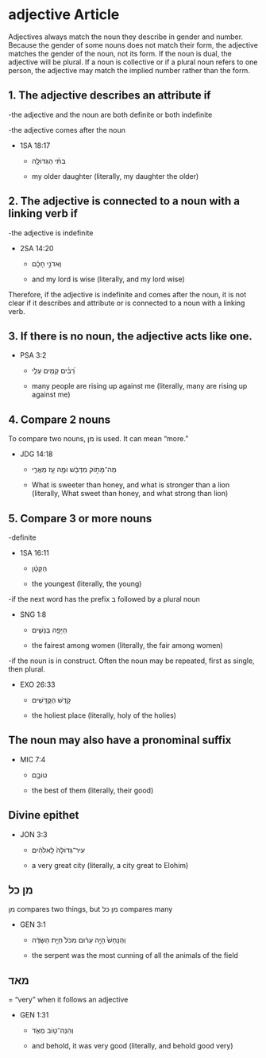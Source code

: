 # adjective Article
Adjectives always match the noun they describe in gender and number. Because the gender of some nouns does not match their form, the adjective matches the gender of the noun, not its form. If the noun is dual, the adjective will be plural. If a noun is collective or if a plural noun refers to one person, the adjective may match the implied number rather than the form. 

## 1. The adjective describes an attribute if 

-the adjective and the noun are both definite or both indefinite

-the adjective comes after the noun

* 1SA 18:17 
   
    * בִתִּ֨י הַגְּדוֹלָ֤ה
    
    * my older daughter (literally, my daughter the older)

## 2. The adjective is connected to a noun with a linking verb if

-the adjective is indefinite

* 2SA 14:20
    
    * וַאדֹנִ֣י חָכָ֗ם  
    
    * and my lord is wise (literally, and my lord wise)

Therefore, if the adjective is indefinite and comes after the noun, it is not clear if it describes and attribute or is connected to a noun with a linking verb.

## 3. If there is no noun, the adjective acts like one. 

* PSA 3:2

    * רַ֝בִּ֗ים קָמִ֥ים עָלָֽי 
    
    * many people are rising up against me (literally, many are rising up against me)

## 4. Compare 2 nouns

To compare two nouns, מן  is used. It can mean “more.”

* JDG 14:18

    * מַה־מָּת֣וֹק מִדְּבַ֔שׁ וּמֶ֥ה עַ֖ז מֵאֲרִ֑י
    
    * What is sweeter than honey, and what is stronger than a lion (literally, What sweet than honey, and what strong than lion)
    
## 5. Compare 3 or more nouns

-definite

* 1SA 16:11

    *  הַקָּטָ֔ן 

    * the youngest (literally, the young)

-if the next word has the prefix ב followed by a plural noun

* SNG 1:8 

    * הַיָּפָ֖ה בַּנָּשִׁ֑ים 

    * the fairest among women (literally, the fair among women)

-if the noun is in construct. Often the noun may be repeated, first as single, then plural. 

* EXO 26:33

    *  קֹ֥דֶשׁ הַקֳּדָשִֽׁים
    
    * the holiest place (literally, holy of the holies)

## The noun may also have a pronominal suffix

* MIC 7:4

    * טוֹבָ֣ם
    
    * the best of them (literally, their good)

## Divine epithet 

* JON 3:3 

    * עִיר־גְּדוֹלָה֙ לֵֽאלֹהִ֔ים
   
    * a very great city (literally, a city great to Elohim)

## מן כל

מן  compares two things, but מן כל compares many 

* GEN 3:1 

    * וְהַנָּחָשׁ֙ הָיָ֣ה עָר֔וּם מִכֹּל֙ חַיַּ֣ת הַשָּׂדֶ֔ה
    
    * the serpent was the most cunning of all the animals of the field

## מאד 

= “very” when it follows an adjective

* GEN 1:31

    * וְהִנֵּה־ט֖וֹב מְאֹ֑ד
    
    * and behold, it was very good (literally, and behold good very)  